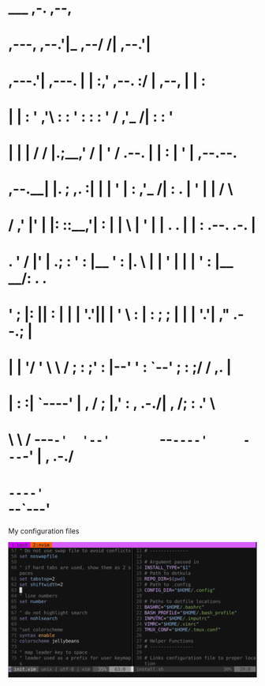 #                          ___          ,-.                 ,--,                
#       ,---,            ,--.'|_    ,--/ /|               ,--.'|                
#     ,---.'|   ,---.    |  | :,' ,--. :/ |          ,--, |  | :                
#     |   | :  '   ,'\   :  : ' : :  : ' /         ,'_ /| :  : '                
#     |   | | /   /   |.;__,'  /  |  '  /     .--. |  | : |  ' |     ,--.--.    
#   ,--.__| |.   ; ,. :|  |   |   '  |  :   ,'_ /| :  . | '  | |    /       \   
#  /   ,'   |'   | |: ::__,'| :   |  |   \  |  ' | |  . . |  | :   .--.  .-. |  
# .   '  /  |'   | .; :  '  : |__ '  : |. \ |  | ' |  | | '  : |__  \__\/: . .  
# '   ; |:  ||   :    |  |  | '.'||  | ' \ \:  | : ;  ; | |  | '.'| ," .--.; |  
# |   | '/  ' \   \  /   ;  :    ;'  : |--' '  :  `--'   \;  :    ;/  /  ,.  |  
# |   :    :|  `----'    |  ,   / ;  |,'    :  ,      .-./|  ,   /;  :   .'   \ 
#  \   \  /               ---`-'  '--'       `--`----'     ---`-' |  ,     .-./ 
#   `----'                                                         `--`---'     

My configuration files

![image](assets/screenshot1.png)

